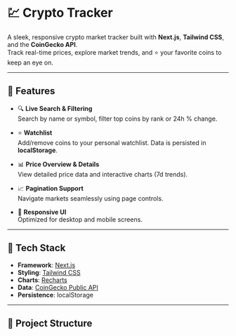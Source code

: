 # 💹 Crypto Tracker

A sleek, responsive crypto market tracker built with **Next.js**, **Tailwind CSS**, and the **CoinGecko API**.  
Track real-time prices, explore market trends, and ⭐ your favorite coins to keep an eye on.

---

## 🚀 Features

- 🔍 **Live Search & Filtering**  
  Search by name or symbol, filter top coins by rank or 24h % change.

- ⭐ **Watchlist**  
  Add/remove coins to your personal watchlist. Data is persisted in **localStorage**.

- 📊 **Price Overview & Details**  
  View detailed price data and interactive charts (7d trends).

- 📈 **Pagination Support**  
  Navigate markets seamlessly using page controls.

- 📱 **Responsive UI**  
  Optimized for desktop and mobile screens.

---

## 🧪 Tech Stack

- **Framework**: [Next.js](https://nextjs.org/)
- **Styling**: [Tailwind CSS](https://tailwindcss.com/)
- **Charts**: [Recharts](https://recharts.org/)
- **Data**: [CoinGecko Public API](https://www.coingecko.com/en/api)
- **Persistence**: localStorage

---

## 📂 Project Structure

